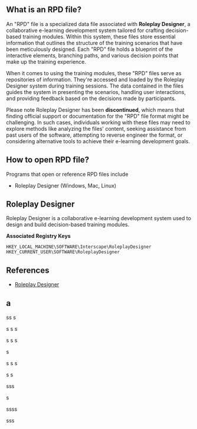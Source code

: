 ## What is an RPD file?

An "RPD" file is a specialized data file associated with **Roleplay Designer**, a collaborative e-learning development system tailored for crafting decision-based training modules. Within this system, these files store essential information that outlines the structure of the training scenarios that have been meticulously designed. Each "RPD" file holds a blueprint of the interactive elements, branching paths, and various decision points that make up the training experience.

When it comes to using the training modules, these "RPD" files serve as repositories of information. They're accessed and loaded by the Roleplay Designer system during training sessions. The data contained in the files guides the system in presenting the scenarios, handling user interactions, and providing feedback based on the decisions made by participants.

Please note Roleplay Designer has been **discontinued**, which means that finding official support or documentation for the "RPD" file format might be challenging. In such cases, individuals working with these files may need to explore methods like analyzing the files' content, seeking assistance from past users of the software, attempting to reverse engineer the format, or considering alternative tools to achieve their e-learning development goals. 

## How to open RPD file?

Programs that open or reference RPD files include

- Roleplay Designer (Windows, Mac, Linux)

## Roleplay Designer

Roleplay Designer is a collaborative e-learning development system used to design and build decision-based training modules.

**Associated Registry Keys**
```
HKEY_LOCAL_MACHINE\SOFTWARE\Interscape\RoleplayDesigner
HKEY_CURRENT_USER\SOFTWARE\RoleplayDesigner
```

## References

* [Roleplay Designer](#roleplay-designer)

## a

ss
s

s
s
s

s
s
s

s

s
s
s

s
s

sss

s












ssss














sss
